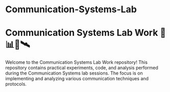 # Communication-Systems-Lab

# Communication Systems Lab Work 📡📊📶🛰️
Welcome to the Communication Systems Lab Work repository! This repository contains practical experiments, code, and analysis performed during the Communication Systems lab sessions. The focus is on implementing and analyzing various communication techniques and protocols.
